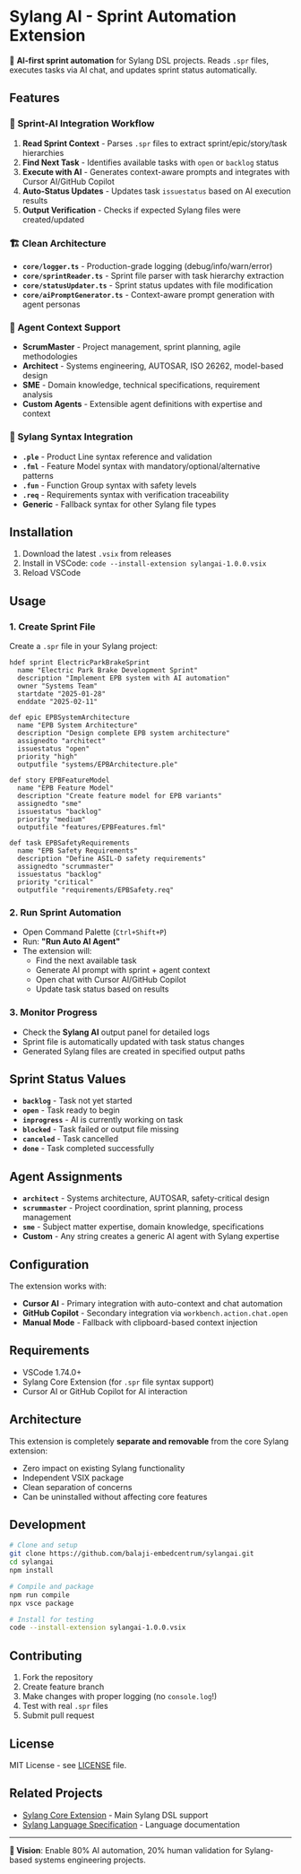 # Sylang AI - Sprint Automation Extension

🤖 **AI-first sprint automation** for Sylang DSL projects. Reads `.spr` files, executes tasks via AI chat, and updates sprint status automatically.

## Features

### 🎯 Sprint-AI Integration Workflow
1. **Read Sprint Context** - Parses `.spr` files to extract sprint/epic/story/task hierarchies
2. **Find Next Task** - Identifies available tasks with `open` or `backlog` status
3. **Execute with AI** - Generates context-aware prompts and integrates with Cursor AI/GitHub Copilot
4. **Auto-Status Updates** - Updates task `issuestatus` based on AI execution results
5. **Output Verification** - Checks if expected Sylang files were created/updated

### 🏗️ Clean Architecture
- **`core/logger.ts`** - Production-grade logging (debug/info/warn/error)
- **`core/sprintReader.ts`** - Sprint file parser with task hierarchy extraction  
- **`core/statusUpdater.ts`** - Sprint status updates with file modification
- **`core/aiPromptGenerator.ts`** - Context-aware prompt generation with agent personas

### 👥 Agent Context Support
- **ScrumMaster** - Project management, sprint planning, agile methodologies
- **Architect** - Systems engineering, AUTOSAR, ISO 26262, model-based design  
- **SME** - Domain knowledge, technical specifications, requirement analysis
- **Custom Agents** - Extensible agent definitions with expertise and context

### 📝 Sylang Syntax Integration
- **`.ple`** - Product Line syntax reference and validation
- **`.fml`** - Feature Model syntax with mandatory/optional/alternative patterns
- **`.fun`** - Function Group syntax with safety levels
- **`.req`** - Requirements syntax with verification traceability
- **Generic** - Fallback syntax for other Sylang file types

## Installation

1. Download the latest `.vsix` from releases
2. Install in VSCode: `code --install-extension sylangai-1.0.0.vsix`
3. Reload VSCode

## Usage

### 1. Create Sprint File
Create a `.spr` file in your Sylang project:

```sylang
hdef sprint ElectricParkBrakeSprint
  name "Electric Park Brake Development Sprint"
  description "Implement EPB system with AI automation"
  owner "Systems Team"
  startdate "2025-01-28"
  enddate "2025-02-11"

def epic EPBSystemArchitecture
  name "EPB System Architecture"
  description "Design complete EPB system architecture"
  assignedto "architect"
  issuestatus "open"
  priority "high"
  outputfile "systems/EPBArchitecture.ple"

def story EPBFeatureModel
  name "EPB Feature Model"
  description "Create feature model for EPB variants"
  assignedto "sme"
  issuestatus "backlog"
  priority "medium"
  outputfile "features/EPBFeatures.fml"

def task EPBSafetyRequirements
  name "EPB Safety Requirements"
  description "Define ASIL-D safety requirements"
  assignedto "scrummaster"
  issuestatus "backlog"
  priority "critical"
  outputfile "requirements/EPBSafety.req"
```

### 2. Run Sprint Automation
- Open Command Palette (`Ctrl+Shift+P`)
- Run: **"Run Auto AI Agent"**
- The extension will:
  - Find the next available task
  - Generate AI prompt with sprint + agent context
  - Open chat with Cursor AI/GitHub Copilot
  - Update task status based on results

### 3. Monitor Progress
- Check the **Sylang AI** output panel for detailed logs
- Sprint file is automatically updated with task status changes
- Generated Sylang files are created in specified output paths

## Sprint Status Values
- **`backlog`** - Task not yet started
- **`open`** - Task ready to begin
- **`inprogress`** - AI is currently working on task
- **`blocked`** - Task failed or output file missing
- **`canceled`** - Task cancelled
- **`done`** - Task completed successfully

## Agent Assignments
- **`architect`** - Systems architecture, AUTOSAR, safety-critical design
- **`scrummaster`** - Project coordination, sprint planning, process management
- **`sme`** - Subject matter expertise, domain knowledge, specifications
- **Custom** - Any string creates a generic AI agent with Sylang expertise

## Configuration

The extension works with:
- **Cursor AI** - Primary integration with auto-context and chat automation
- **GitHub Copilot** - Secondary integration via `workbench.action.chat.open`
- **Manual Mode** - Fallback with clipboard-based context injection

## Requirements

- VSCode 1.74.0+
- Sylang Core Extension (for `.spr` file syntax support)
- Cursor AI or GitHub Copilot for AI interaction

## Architecture

This extension is completely **separate and removable** from the core Sylang extension:
- Zero impact on existing Sylang functionality
- Independent VSIX package
- Clean separation of concerns
- Can be uninstalled without affecting core features

## Development

```bash
# Clone and setup
git clone https://github.com/balaji-embedcentrum/sylangai.git
cd sylangai
npm install

# Compile and package
npm run compile
npx vsce package

# Install for testing
code --install-extension sylangai-1.0.0.vsix
```

## Contributing

1. Fork the repository
2. Create feature branch
3. Make changes with proper logging (no `console.log`!)
4. Test with real `.spr` files
5. Submit pull request

## License

MIT License - see [LICENSE](LICENSE) file.

## Related Projects

- [Sylang Core Extension](https://github.com/balaji-embedcentrum/sylangvscode) - Main Sylang DSL support
- [Sylang Language Specification](https://github.com/balaji-embedcentrum/sylang-spec) - Language documentation

---

**🎯 Vision**: Enable 80% AI automation, 20% human validation for Sylang-based systems engineering projects. 